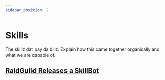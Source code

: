 ```yaml
---
sidebar_position: 2
---
```


# Skills

The skillz dat pay da billz. Explain how this came together organically and what we are capable of.

## [RaidGuild Releases a SkillBot](https://hackmd.io/Fs_mnbS3R1qt3MXCyHwwew?view)
